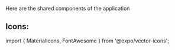 Here are the shared components of the application

## Icons:

import { MaterialIcons, FontAwesome } from '@expo/vector-icons';

<MaterialIcons name="home" size={24} color="black" />
<FontAwesome name="user" size={24} color="black" />
